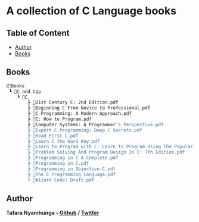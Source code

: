 # A collection of C Language books

## Table of Content

* [Author](#author)
* [Books](#books)

## Books

```bash
📦Books
 ┗ 📂C and Cpp
    ┗ 📂C
        ┣ 📜21st Century C: 2nd Edition.pdf
        ┣ 📜Beginning C From Novice to Professional.pdf
        ┣ 📜C Programming: A Modern Approach.pdf
        ┣ 📜C: How to Program.pdf
        ┣ 📜Computer Systems: A Programmer's Perspective.pdf
        ┣ 📜Expert C Programming: Deep C Secrets.pdf
        ┣ 📜Head First C.pdf
        ┣ 📜Learn C the Hard Way.pdf
        ┣ 📜Learn to Program with C: Learn to Program Using The Popular C Programming Language.pdf
        ┣ 📜Problem Solving And Program Design In C: 7th Edition.pdf
        ┣ 📜Programming in C A Complete.pdf
        ┣ 📜Programming in C.pdf
        ┣ 📜Programming in Objective-C.pdf
        ┣ 📜The C Programming Language.pdf
        ┗ 📜Wizard Code: Draft.pdf
```

## Author

**Tafara Nyamhunga  - [Github](https://github.com/tafara-n) / [Twitter](https://twitter.com/tafaranyamhunga)**
